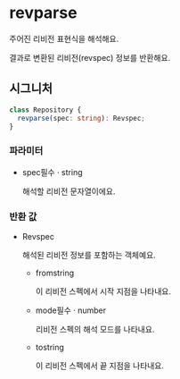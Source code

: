 # revparse

주어진 리비전 표현식을 해석해요.

결과로 변환된 리비전(revspec) 정보를 반환해요.

## 시그니처

```ts
class Repository {
  revparse(spec: string): Revspec;
}
```

### 파라미터

<ul class="param-ul">
  <li class="param-li param-li-root">
    <span class="param-name">spec</span><span class="param-required">필수</span>&nbsp;·&nbsp;<span class="param-type">string</span>
    <br>
    <p class="param-description">해석할 리비전 문자열이에요.</p>
  </li>
</ul>

### 반환 값

<ul class="param-ul">
  <li class="param-li param-li-root">
    <span class="param-type">Revspec</span>
    <br>
    <p class="param-description">해석된 리비전 정보를 포함하는 객체예요.</p>
    <ul class="param-ul">
      <li class="param-li">
        <span class="param-name">from</span><span class="param-type">string</span>
        <br>
        <p class="param-description">이 리비전 스펙에서 시작 지점을 나타내요.</p>
      </li>
      <li class="param-li">
        <span class="param-name">mode</span><span class="param-required">필수</span>&nbsp;·&nbsp;<span class="param-type">number</span>
        <br>
        <p class="param-description">리비전 스펙의 해석 모드를 나타내요.</p>
      </li>
      <li class="param-li">
        <span class="param-name">to</span><span class="param-type">string</span>
        <br>
        <p class="param-description">이 리비전 스펙에서 끝 지점을 나타내요.</p>
      </li>
    </ul>
  </li>
</ul>